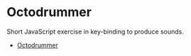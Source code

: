 # Octodrummer

Short JavaScript exercise in key-binding to produce sounds.

* [Octodrummer](https://tomanistor.com/octodrummer)
